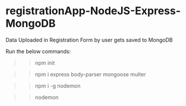 # registrationApp-NodeJS-Express-MongoDB
Data Uploaded in Registration Form by user gets saved to MongoDB 



Run the below commands:

>> npm init

>> npm i express body-parser mongoose multer

>> npm i -g nodemon

>> nodemon
